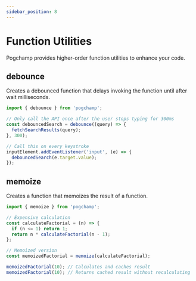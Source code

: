 ```yaml
---
sidebar_position: 8
---
```


# Function Utilities

Pogchamp provides higher-order function utilities to enhance your code.

## debounce

Creates a debounced function that delays invoking the function until after wait milliseconds.

```typescript
import { debounce } from 'pogchamp';

// Only call the API once after the user stops typing for 300ms
const debouncedSearch = debounce((query) => {
  fetchSearchResults(query);
}, 300);

// Call this on every keystroke
inputElement.addEventListener('input', (e) => {
  debouncedSearch(e.target.value);
});
```

## memoize

Creates a function that memoizes the result of a function.

```typescript
import { memoize } from 'pogchamp';

// Expensive calculation
const calculateFactorial = (n) => {
  if (n <= 1) return 1;
  return n * calculateFactorial(n - 1);
};

// Memoized version
const memoizedFactorial = memoize(calculateFactorial);

memoizedFactorial(10); // Calculates and caches result
memoizedFactorial(10); // Returns cached result without recalculating
``` 
